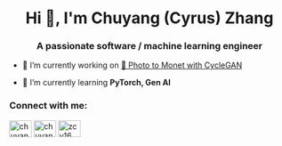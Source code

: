<h1 align="center">Hi 👋, I'm Chuyang (Cyrus) Zhang</h1>
<h3 align="center">A passionate software / machine learning engineer</h3>

- 🔭 I’m currently working on [🎨 Photo to Monet with CycleGAN](https://github.com/chuyangzh/Photo2Monet)

- 🌱 I’m currently learning **PyTorch, Gen AI**


<h3 align="left">Connect with me:</h3>
<p align="left">
<a href="https://linkedin.com/in/chuyang-cyrus-zhang" target="blank"><img align="center" src="https://raw.githubusercontent.com/rahuldkjain/github-profile-readme-generator/master/src/images/icons/Social/linked-in-alt.svg" alt="chuyang-cyrus-zhang" height="30" width="40" /></a>
<a href="https://kaggle.com/chuyangzhang" target="blank"><img align="center" src="https://raw.githubusercontent.com/rahuldkjain/github-profile-readme-generator/master/src/images/icons/Social/kaggle.svg" alt="chuyangzhang" height="30" width="40" /></a>
<a href="https://www.leetcode.com/zcy16" target="blank"><img align="center" src="https://raw.githubusercontent.com/rahuldkjain/github-profile-readme-generator/master/src/images/icons/Social/leet-code.svg" alt="zcy16" height="30" width="40" /></a>
</p>

